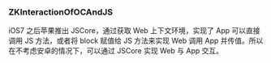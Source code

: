 ### ZKInteractionOfOCAndJS
iOS7 之后苹果推出 JSCore，通过获取 Web 上下文环境，实现了 App 可以直接调用 JS 方法，或者将 block 赋值给 JS 方法来实现 Web 调用 App 并传值。所以在不考虑安卓的情况下，可以通过 JSCore 实现 Web 与 App 交互。

